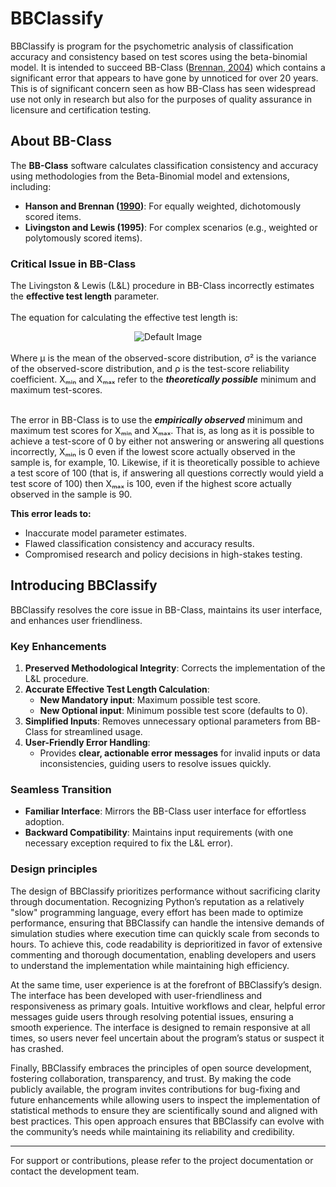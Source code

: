 # BBClassify

BBClassify is program for the psychometric analysis of classification accuracy and consistency based on test scores using the beta-binomial model. It is intended to succeed BB-Class ([Brennan, 2004](https://brennancrickgenova.org/classification-decision-consistency-programs/)) which contains a significant error that appears to have gone by unnoticed for over 20 years. This is of significant concern seen as how BB-Class has seen widespread use not only in research but also for the purposes of quality assurance in licensure and certification testing.

## About BB-Class

The **BB-Class** software calculates classification consistency and accuracy using methodologies from the Beta-Binomial model and extensions, including:
- **Hanson and Brennan ([1990](https://onlinelibrary.wiley.com/doi/abs/10.1111/j.1745-3984.1990.tb00753.x))**: For equally weighted, dichotomously scored items.
- **Livingston and Lewis (1995)**: For complex scenarios (e.g., weighted or polytomously scored items).

### Critical Issue in BB-Class
The Livingston & Lewis (L&L) procedure in BB-Class incorrectly estimates the **effective test length** parameter.<br><br>
The equation for calculating the effective test length is:

<div align="center">
<picture>
   <source srcset="https://quicklatex.com/cache3/ab/ql_f6ece2871c700a2a20c15f863bd48dab_l3.png" media="(prefers-color-scheme: light)">
   <source srcset="https://quicklatex.com/cache3/bc/ql_1f22e5b3830a792b9090b035feb729bc_l3.png" media="(prefers-color-scheme: dark)">
   <img src="https://quicklatex.com/cache3/ab/ql_f6ece2871c700a2a20c15f863bd48dab_l3.png" alt="Default Image">
</picture>
</div>
<br>
Where μ is the mean of the observed-score distribution, σ² is the variance of the observed-score distribution, and ρ is the test-score reliability coefficient. Xₘᵢₙ and Xₘₐₓ refer to the <i><b>theoretically possible</b></i> minimum and maximum test-scores.<br><br>
 
The error in BB-Class is to use the <i><b>empirically observed</b></i> minimum and maximum test scores for Xₘᵢₙ and Xₘₐₓ. That is, as long as it is possible to achieve a test-score of 0 by either not answering or answering all questions incorrectly, Xₘᵢₙ is 0 even if the lowest score actually observed in the sample is, for example, 10. Likewise, if it is theoretically possible to achieve a test score of 100 (that is, if answering all questions correctly would yield a test score of 100) then Xₘₐₓ is 100, even if the highest score actually observed in the sample is 90. 

**This error leads to:**
- Inaccurate model parameter estimates.
- Flawed classification consistency and accuracy results.
- Compromised research and policy decisions in high-stakes testing.

## Introducing BBClassify

BBClassify resolves the core issue in BB-Class, maintains its user interface, and enhances user friendliness.

### Key Enhancements  
1. **Preserved Methodological Integrity**: Corrects the implementation of the L&L procedure.  
2. **Accurate Effective Test Length Calculation**:  
   - **New Mandatory input**: Maximum possible test score.  
   - **New Optional input**: Minimum possible test score (defaults to 0).
3. **Simplified Inputs**: Removes unnecessary optional parameters from BB-Class for streamlined usage.  
4. **User-Friendly Error Handling**:  
   - Provides **clear, actionable error messages** for invalid inputs or data inconsistencies, guiding users to resolve issues quickly.

### Seamless Transition
- **Familiar Interface**: Mirrors the BB-Class user interface for effortless adoption.  
- **Backward Compatibility**: Maintains input requirements (with one necessary exception required to fix the L&L error).  

### Design principles
The design of BBClassify prioritizes performance without sacrificing clarity through documentation. Recognizing Python’s reputation as a relatively "slow" programming language, every effort has been made to optimize performance, ensuring that BBClassify can handle the intensive demands of simulation studies where execution time can quickly scale from seconds to hours. To achieve this, code readability is deprioritized in favor of extensive commenting and thorough documentation, enabling developers and users to understand the implementation while maintaining high efficiency.

At the same time, user experience is at the forefront of BBClassify’s design. The interface has been developed with user-friendliness and responsiveness as primary goals. Intuitive workflows and clear, helpful error messages guide users through resolving potential issues, ensuring a smooth experience. The interface is designed to remain responsive at all times, so users never feel uncertain about the program’s status or suspect it has crashed.

Finally, BBClassify embraces the principles of open source development, fostering collaboration, transparency, and trust. By making the code publicly available, the program invites contributions for bug-fixing and future enhancements while allowing users to inspect the implementation of statistical methods to ensure they are scientifically sound and aligned with best practices. This open approach ensures that BBClassify can evolve with the community’s needs while maintaining its reliability and credibility.

---

For support or contributions, please refer to the project documentation or contact the development team.
